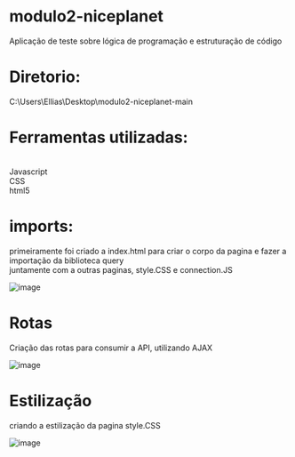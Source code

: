 # modulo2-niceplanet
Aplicação de teste sobre lógica de programação e estruturação de código

<h1>Diretorio:</h1>
C:\Users\Ellias\Desktop\modulo2-niceplanet-main

<h1> Ferramentas utilizadas:</h1> <br>
Javascript<br>
CSS<br>
html5

<h1> imports: </h1>
primeiramente foi criado a index.html para criar o corpo da pagina e fazer a importação da biblioteca query <br>
juntamente com a outras paginas, style.CSS e connection.JS <br>

![image](https://user-images.githubusercontent.com/56983572/174454815-0e8fb7b8-a6e3-4675-a27c-71741b93399a.png)


<h1> Rotas </h1>
Criação das rotas para consumir a API, utilizando AJAX

![image](https://user-images.githubusercontent.com/56983572/174455451-90185633-b07f-416f-841c-d2ca27c79075.png)

<h1> Estilização </h1>

criando a estilização da pagina style.CSS 

![image](https://user-images.githubusercontent.com/56983572/174455521-68ea5636-b8db-4151-b445-428fa87f7efe.png)
